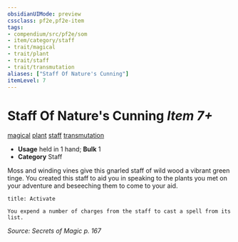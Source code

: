```yaml
---
obsidianUIMode: preview
cssclass: pf2e,pf2e-item
tags:
- compendium/src/pf2e/som
- item/category/staff
- trait/magical
- trait/plant
- trait/staff
- trait/transmutation
aliases: ["Staff Of Nature's Cunning"]
itemLevel: 7
---
```

# Staff Of Nature's Cunning *Item 7+*  
[magical](../../../rules/traits/magical.md)  [plant](../../../rules/traits/plant.md)  [staff](../../../rules/traits/staff.md)  [transmutation](../../../rules/traits/transmutation.md)  

- **Usage** held in 1 hand; **Bulk** 1
- **Category** Staff

Moss and winding vines give this gnarled staff of wild wood a vibrant green tinge. You created this staff to aid you in speaking to the plants you met on your adventure and beseeching them to come to your aid.

```ad-embed-ability
title: Activate

You expend a number of charges from the staff to cast a spell from its list.
```

*Source: Secrets of Magic p. 167*